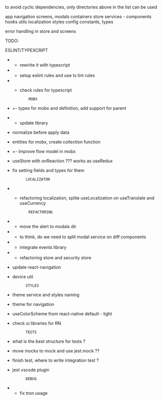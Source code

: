 
to avoid cyclic dependencies, only directories above in the list can be used


app
navigation
screens, modals
containers
store
services - components
hooks
utils
localization
styles
config
constants, types

error handling in store and screens

TODO:

ESLINT/TYPEXCRIPT
- + rewirite it with typescript
- + setup eslint rules and use ts lint rules
- + check rules for typescript
  
  
            MOBX
- +- types for mobx and definition, add support for parent
- + update library
- normalize before apply data
- entities for mobx, create collection function
- +- improve flow model in mobx
- useStore with onReaction ??? works as useRedux 
- fix setting fields and types for them

            LOCALIZATON
- + refactoring localization, splite useLocalization on useTranslate and useCurrency

            REFACTORING
- + move the alert to modals dir
- + to think, do we need to split modal service on diff components
- + integrate events library
- + refactoring store and security store
- update react-navigation
- device util

            STYLES
- theme service and styles naming
- theme for navigation
- useColorScheme from react-native default - light
- check ui libraries for RN
  
            TESTS
- what is the best structure for tests ?
- move mocks to mock and use jest.mock ??
- finish test, where to write integration test ?
- jest vscode plugin

            DEBUG
- + fix tron usage